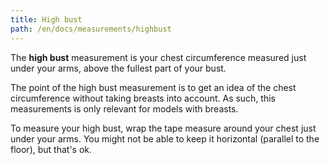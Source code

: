 ```yaml
---
title: High bust
path: /en/docs/measurements/highbust
---
```


The **high bust** measurement is your chest circumference measured just under your arms, above the fullest part of your bust.

The point of the high bust measurement is to get an idea of the chest circumference without taking breasts into account. As such, this measurements is only relevant for models with breasts.

To measure your high bust, wrap the tape measure around your chest just under your arms. You might not be able to keep it horizontal (parallel to the floor), but that's ok.